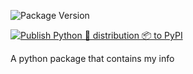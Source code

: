 
![Package Version](https://img.shields.io/badge/v1.0.3-blue)  

[![Publish Python 🐍 distribution 📦 to PyPI](https://github.com/p0lygun/vibhakar/actions/workflows/build-and-publish.yaml/badge.svg)](https://github.com/p0lygun/vibhakar/actions/workflows/build-and-publish.yaml)

A python package that contains my info
